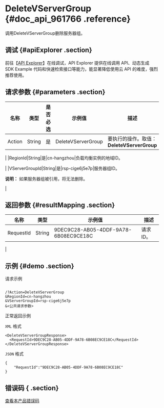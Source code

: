 # DeleteVServerGroup {#doc_api_961766 .reference}

调用DeleteVServerGroup删除服务器组。

## 调试 {#apiExplorer .section}

前往【[API Explorer](https://api.aliyun.com/#product=Slb&api=DeleteVServerGroup)】在线调试，API Explorer 提供在线调用 API、动态生成 SDK Example 代码和快速检索接口等能力，能显著降低使用云 API 的难度，强烈推荐使用。

## 请求参数 {#parameters .section}

|名称|类型|是否必选|示例值|描述|
|--|--|----|---|--|
|Action|String|是|DeleteVServerGroup|要执行的操作。取值：**DeleteVServerGroup**

 |
|RegionId|String|是|cn-hangzhou|负载均衡实例的地域ID。

 |
|VServerGroupId|String|是|rsp-cige6j5e7p|服务器组ID。

 **说明：** 如果服务器组被引用，将无法删除。

 |

## 返回参数 {#resultMapping .section}

|名称|类型|示例值|描述|
|--|--|---|--|
|RequestId|String|9DEC9C28-AB05-4DDF-9A78-6B08EC9CE18C|请求ID。

 |

## 示例 {#demo .section}

请求示例

``` {#request_demo}

/?Action=DeleteVServerGroup
&RegionId=cn-hangzhou
&VServerGroupId=rsp-cige6j5e7p
&<公共请求参数>

```

正常返回示例

`XML` 格式

``` {#xml_return_success_demo}
<DeleteVServerGroupResponse>
  <RequestId>9DEC9C28-AB05-4DDF-9A78-6B08EC9CE18C</RequestId>
</DeleteVServerGroupResponse>

```

`JSON` 格式

``` {#json_return_success_demo}
{
	"RequestId":"9DEC9C28-AB05-4DDF-9A78-6B08EC9CE18C"
}
```

## 错误码 { .section}

[查看本产品错误码](https://error-center.aliyun.com/status/product/Slb)

